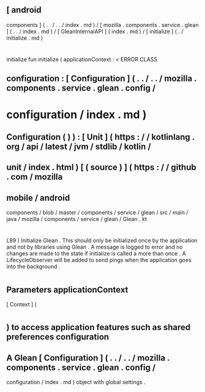 [
android
-
components
]
(
.
.
/
.
.
/
index
.
md
)
/
[
mozilla
.
components
.
service
.
glean
]
(
.
.
/
index
.
md
)
/
[
GleanInternalAPI
]
(
index
.
md
)
/
[
initialize
]
(
.
/
initialize
.
md
)
#
initialize
fun
initialize
(
applicationContext
:
<
ERROR
CLASS
>
configuration
:
[
Configuration
]
(
.
.
/
.
.
/
mozilla
.
components
.
service
.
glean
.
config
/
-
configuration
/
index
.
md
)
=
Configuration
(
)
)
:
[
Unit
]
(
https
:
/
/
kotlinlang
.
org
/
api
/
latest
/
jvm
/
stdlib
/
kotlin
/
-
unit
/
index
.
html
)
[
(
source
)
]
(
https
:
/
/
github
.
com
/
mozilla
-
mobile
/
android
-
components
/
blob
/
master
/
components
/
service
/
glean
/
src
/
main
/
java
/
mozilla
/
components
/
service
/
glean
/
Glean
.
kt
#
L89
)
Initialize
Glean
.
This
should
only
be
initialized
once
by
the
application
and
not
by
libraries
using
Glean
.
A
message
is
logged
to
error
and
no
changes
are
made
to
the
state
if
initialize
is
called
a
more
than
once
.
A
LifecycleObserver
will
be
added
to
send
pings
when
the
application
goes
into
the
background
.
#
#
#
Parameters
applicationContext
-
[
Context
]
(
#
)
to
access
application
features
such
as
shared
preferences
configuration
-
A
Glean
[
Configuration
]
(
.
.
/
.
.
/
mozilla
.
components
.
service
.
glean
.
config
/
-
configuration
/
index
.
md
)
object
with
global
settings
.
